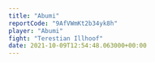 ```yaml
---
title: "Abumi"
reportCode: "9AfVWmKt2b34yk8h"
player: "Abumi"
fight: "Terestian Illhoof"
date: 2021-10-09T12:54:48.063000+00:00
---
```

